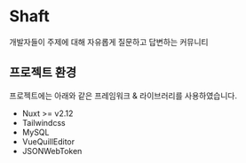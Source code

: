 # Shaft

개발자들이 주제에 대해 자유롭게 질문하고 답변하는 커뮤니티

## 프로젝트 환경

프로젝트에는 아래와 같은 프레임워크 & 라이브러리를 사용하였습니다.

- Nuxt >= v2.12
- Tailwindcss
- MySQL
- VueQuillEditor
- JSONWebToken
